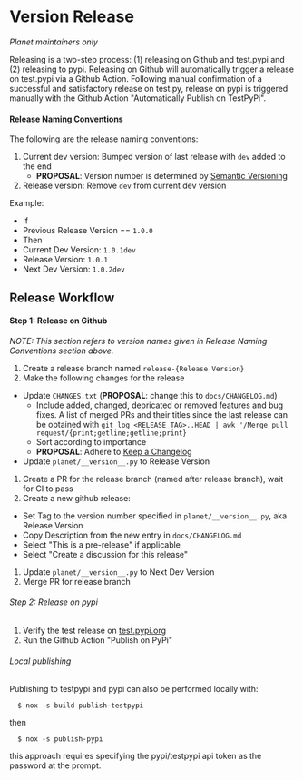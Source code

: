 # Version Release

*Planet maintainers only*

Releasing is a two-step process: (1) releasing on Github and test.pypi and (2) releasing to pypi. Releasing on Github will automatically trigger a release on test.pypi via a Github Action. Following manual confirmation of a successful and satisfactory release on test.py, release on pypi is triggered manually with the Github Action "Automatically Publish on TestPyPi".

#### Release Naming Conventions

The following are the release naming conventions:

1. Current dev version: Bumped version of last release with `dev` added to the end
    * **PROPOSAL**: Version number is determined by [Semantic Versioning](https://semver.org/spec/v2.0.0.html)
1. Release version: Remove `dev` from current dev version

Example:
* If
 * Previous Release Version ==  `1.0.0`
* Then
 * Current Dev Version: `1.0.1dev`
 * Release Version: `1.0.1`
 * Next Dev Version: `1.0.2dev`

## Release Workflow

#### Step 1: Release on Github
*NOTE: This section refers to version names given in Release Naming Conventions section above.*
1. Create a release branch named `release-{Release Version}`
1. Make the following changes for the release
  * Update `CHANGES.txt` (**PROPOSAL**: change this to `docs/CHANGELOG.md`)
    * Include added, changed, depricated or removed features and bug fixes.
       A list of merged PRs and their titles since the last release can be obtained with `git log <RELEASE_TAG>..HEAD | awk '/Merge pull request/{print;getline;getline;print}`
    * Sort according to importance
    * **PROPOSAL**: Adhere to [Keep a Changelog](https://keepachangelog.com/)
  * Update `planet/__version__.py` to Release Version
1. Create a PR for the release branch (named after release branch), wait for CI to pass
1. Create a new github release:
  * Set Tag to the version number specified in `planet/__version__.py`, aka Release Version
  * Copy Description from the new entry in `docs/CHANGELOG.md`
  * Select "This is a pre-release" if applicable
  * Select "Create a discussion for this release"
1. Update `planet/__version__.py` to Next Dev Version
1. Merge PR for release branch

###### Step 2: Release on pypi

1. Verify the test release on [test.pypi.org](https://test.pypi.org/project/planet/)
1. Run the Github Action "Publish on PyPi"

###### Local publishing

Publishing to testpypi and pypi can also be performed locally with:

```console
  $ nox -s build publish-testpypi
```
then
```console
  $ nox -s publish-pypi
```
this approach requires specifying the pypi/testpypi api token as the password at the prompt.
